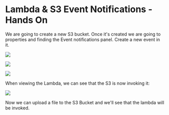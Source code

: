 # Lambda & S3 Event Notifications - Hands On

We are going to create a new S3 bucket. Once it's created we are going to properties and finding the Event notifications panel. Create a new event in it.

![](2022-05-12-07-52-06.png)

![](2022-05-12-07-52-26.png)

![](2022-05-12-07-52-46.png)

When viewing the Lambda, we can see that the S3 is now invoking it:

![](2022-05-12-07-53-18.png)

Now we can upload a file to the S3 Bucket and we'll see that the lambda will be invoked.